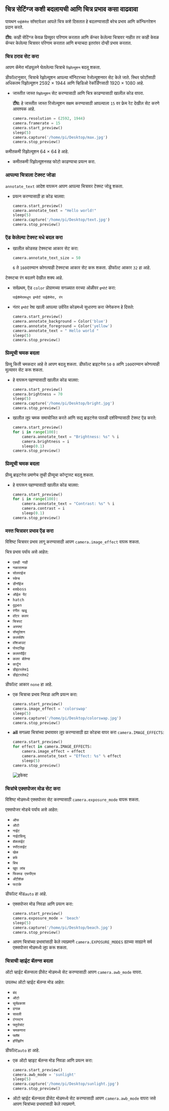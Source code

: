 ## चित्र सेटिंग्ज कशी बदलायची आणि चित्र प्रभाव कसा वाढवावा

पायथन `पाईकॅमेरा` सॉफ्टवेअर आपले चित्र कशे दिसतात हे बदलण्यासाठी बरेच प्रभाव आणि कॉन्फिगरेशन प्रदान करते.

**टीप:** काही सेटिंग्ज केवळ प्रिव्यूवर परिणाम करतात आणि कॅप्चर केलेल्या चित्रावर नाहीत तर काही केवळ कॅप्चर केलेल्या चित्रावर परिणाम करतात आणि बर्‍याचदा इतरांवर दोन्ही प्रभाव करतात.

### चित्र ठराव सेट करा

आपण कॅमेरा मॉड्यूलने घेतलेल्या चित्राचे `रिझोल्यूशन` बदलू शकता.

डीफॉल्टनुसार, चित्राचे रेझोल्यूशन आपल्या मॉनिटरच्या रेजोल्यूशनवर सेट केले जाते. स्थिर फोटोंसाठी अधिकतम रिझोल्यूशन 2592 × 1944 आणि व्हिडिओ रेकॉर्डिंगसाठी 1920 × 1080 आहे.

- जास्तीत जास्त `रिझोल्यूशन` सेट करण्यासाठी आणि चित्र काढण्यासाठी खालील कोड वापरा.

    **टीप:** हे जास्तीत जास्त रिजोल्यूशन सक्षम करण्यासाठी आपल्याला `15` वर फ्रेम रेट देखील सेट करणे आवश्यक आहे.

    ```python
    camera.resolution = (2592, 1944)
    camera.framerate = 15
    camera.start_preview()
    sleep(5)
    camera.capture('/home/pi/Desktop/max.jpg')
    camera.stop_preview()
    ```

कमीतकमी रिझोल्यूशन 64 × 64 हे आहे.

- कमीतकमी रिझोल्यूशनसह फोटो काढण्याचा प्रयत्न करा.

### आपल्या चित्राला टेक्स्ट जोडा

`annotate_text` आदेश वापरून आपण आपल्या चित्रावर टेक्स्ट जोडू शकता.

- प्रयत्न करण्यासाठी हा कोड चालवा:

    ```python
    camera.start_preview()
    camera.annotate_text = "Hello world!"
    sleep(5)
    camera.capture('/home/pi/Desktop/text.jpg')
    camera.stop_preview()
    ```

### ऍड केलेल्या टेक्स्ट मधे बदल करा

- खालील कोडसह टेक्स्टचा आकार सेट करा:

    ```python
    camera.annotate_text_size = 50
    ```

    `6` ते `160`दरम्यान कोणत्याही टेक्स्टचा आकार सेट करू शकता. डीफॉल्ट आकार `32` हा आहे.

टेक्स्टचा रंग बदलणे देखील शक्य आहे.

- सर्वप्रथम, ऍड `color` प्रोग्रामच्या सगळ्यात वरच्या ओळीवर `इम्पोर्ट` करा:

    ```python
    पाईकॅमेरामधून इम्पोर्ट पाईकॅमेरा, रंग
    ```

- नंतर `इम्पोर्ट` रेषा खाली आपल्या उर्वरित कोडमध्ये सुधारणा करा जेणेकरुन हे दिसते:

    ```python
    camera.start_preview()
    camera.annotate_background = Color('blue')
    camera.annotate_foreground = Color('yellow')
    camera.annotate_text = " Hello world "
    sleep(5)
    camera.stop_preview()
    ```

### प्रिव्यूची चमक बदला

प्रिव्यू किती चमकदार आहे ते आपण बदलू शकता. डीफॉल्ट ब्राइटनेस `50` `0` आणि `100`दरम्यान कोणत्याही मूल्यावर सेट करू शकता.

* हे वापरून पहाण्यासाठी खालील कोड चालवा:

    ```python
    camera.start_preview()
    camera.brightness = 70
    sleep(5)
    camera.capture('/home/pi/Desktop/bright.jpg')
    camera.stop_preview()
    ```

- खालील लूप चमक समायोजित करते आणि सद्य ब्राइटनेस पातळी दर्शविण्यासाठी टेक्स्ट ऍड करते:

    ```python
    camera.start_preview()
    for i in range(100):
        camera.annotate_text = "Brightness: %s" % i
        camera.brightness = i
        sleep(0.1)
    camera.stop_preview()
    ```

### प्रिव्यूची चमक बदला

प्रीव्यू ब्राइटनेस प्रमाणेच तुम्ही प्रीव्यूचा कॉन्ट्रास्ट बदलू शकता.

- हे वापरून पहाण्यासाठी खालील कोड चालवा:

    ```python
    camera.start_preview()
    for i in range(100):
        camera.annotate_text = "Contrast: %s" % i
        camera.contrast = i
        sleep(0.1)
    camera.stop_preview()
    ```

### मस्त चित्रावर प्रभाव ऍड करा

विशिष्ट चित्रावर प्रभाव लागू करण्यासाठी आपण `camera.image_effect` वापरू शकता.

चित्र प्रभाव पर्याय असे आहेत:

* `एकही नाही`
* `नकारात्मक`
* `सोलराईज`
* `स्केच`
* `डीनॉईज`
* `emboss`
* `ऑईल पेंट`
* `hatch`
* `gpen`
* `रंगीत खडू`
* `वॉटर कलर`
* `चित्रपट`
* `अस्पष्ट`
* `सॅच्युरेशन`
* `कलर्सवॅप`
* `वॉशआउट`
* `पोस्टरिझ`
* `कलरपॉईंट`
* `कलर बॅलेन्स`
* `कार्टून`
* `डीइंटरलेस1`
* `डीइंटरलेस2`

डीफॉल्ट आकार `none` हा आहे.

* एक चित्राचा प्रभाव निवडा आणि प्रयत्न करा:

    ```python
    camera.start_preview()
    camera.image_effect = 'colorswap'
    sleep(5)
    camera.capture('/home/pi/Desktop/colorswap.jpg')
    camera.stop_preview()
    ```

* **all** सगळ्या चित्रांच्या प्रभावावर लूप करण्यासाठी ह्या कोडचा वापर करा `camera.IMAGE_EFFECTS`:

    ```python
    camera.start_preview()
    for effect in camera.IMAGE_EFFECTS:
        camera.image_effect = effect
        camera.annotate_text = "Effect: %s" % effect
        sleep(5)
    camera.stop_preview()
    ```

    ![इफेक्ट](images/effects.jpg)

### चित्रांचे एक्सपोजर मोड सेट करा

विशिष्ट मोडमध्ये एक्सपोजर सेट करण्यासाठी `camera.exposure_mode` वापरू शकता.

एक्सपोजर मोडचे पर्याय असे आहेत:
* `ऑफ`
* `ऑटो`
* `नाईट`
* `नाईटप्रिव्यू`
* `बॅकलाईट`
* `स्पॉटलाईट`
* `खेळ`
* `बर्फ`
* `बिच`
* `खूप लांब`
* `फिक्स्ड एफपीएस`
* `अँटीशेक`
* `फटाके`

डीफॉल्ट मोड`auto` हा आहे.

* एक्सपोजर मोड निवडा आणि प्रयत्न करा:

    ```python
    camera.start_preview()
    camera.exposure_mode = 'beach'
    sleep(5)
    camera.capture('/home/pi/Desktop/beach.jpg')
    camera.stop_preview()
    ```

* आपण चित्रांच्या प्रभावांसाठी केले त्याप्रमाणे `camera.EXPOSURE_MODES` ह्याच्या साह्याने सर्व एक्सपोजर मोडमध्ये लूप करू शकता.

### चित्राची व्हाईट बॅलन्स बदला

ऑटो व्हाईट बॅलन्सला प्रीसेट मोडमध्ये सेट करण्यासाठी आपण `camera.awb_mode` वापरा.

उपलब्ध ऑटो व्हाईट बॅलन्स मोड आहेत:
* `बंद`
* `ऑटो`
* `सूर्यप्रकाश`
* `ढगाळ`
* `सावली`
* `टंगस्टन`
* `फ्लुरोसंट`
* `चमकणारा`
* `फ्लॅश`
* `हॉरीझॉन`

डीफॉल्ट`auto` हा आहे.

* एक ऑटो व्हाइट बॅलन्स मोड निवडा आणि प्रयत्न करा:

    ```python
    camera.start_preview()
    camera.awb_mode = 'sunlight'
    sleep(5)
    camera.capture('/home/pi/Desktop/sunlight.jpg')
    camera.stop_preview()
    ```

* ऑटो व्हाईट बॅलन्सला प्रीसेट मोडमध्ये सेट करण्यासाठी आपण `camera.awb_mode` वापरा जसे आपण चित्रांच्या प्रभावांसाठी केले त्याप्रमाणे.